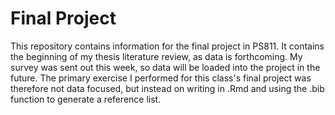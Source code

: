 # Final Project

This repository contains information for the final project in PS811. It contains the beginning of my thesis literature review, as data is forthcoming. My survey was sent out this week, so data will be loaded into the project in the future. The primary exercise I performed for this class's final project was therefore not data focused, but instead on writing in .Rmd and using the .bib function to generate a reference list.
